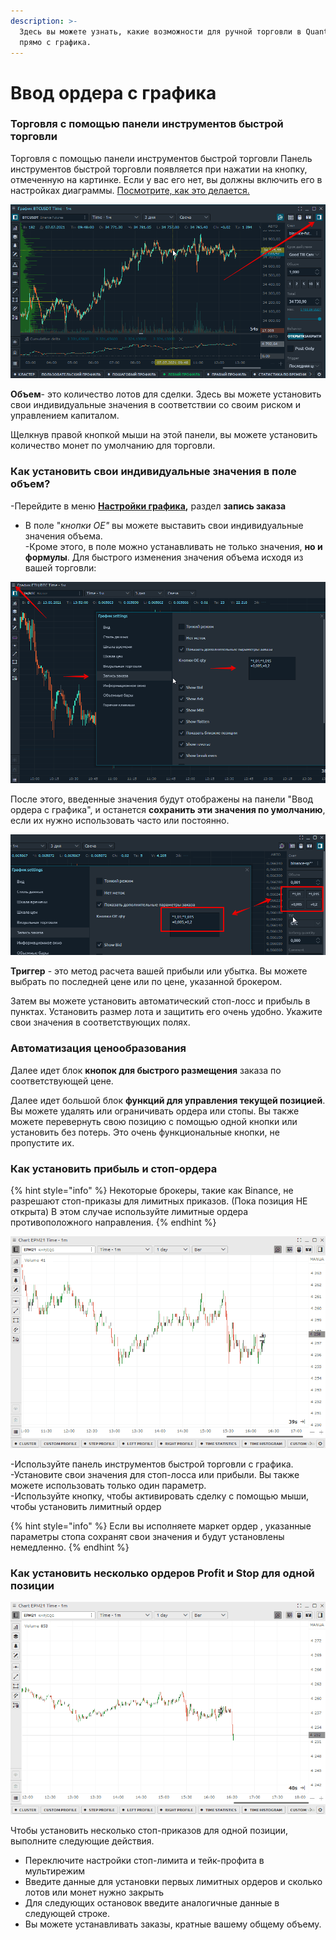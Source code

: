 ```yaml
---
description: >-
  Здесь вы можете узнать, какие возможности для ручной торговли в Quantower
  прямо с графика.
---
```


# Ввод ордера с графика

### Торговля с помощью панели инструментов быстрой торговли

Торговля с помощью панели инструментов быстрой торговли Панель инструментов быстрой торговли появляется при нажатии на кнопку, отмеченную на картинке. Если у вас его нет, вы должны включить его в настройках диаграммы. [Посмотрите, как это делается.](https://app.gitbook.com/@quantower/s/quantower-ru/~/drafts/-MbBUVhc4TPnNLe_OOl1/analytics-panels/chart/chart-settings)

![](../../.gitbook/assets/grafik-2021-07-07-12.50.06.png)

**Объем**- это количество лотов для сделки. Здесь вы можете установить свои индивидуальные значения в соответствии со своим риском и управлением капиталом. 

Щелкнув правой кнопкой мыши на этой панели, вы можете установить количество монет по умолчанию для торговли.

### **Как установить свои индивидуальные значения в поле объем?**

-Перейдите в меню [**Настройки графика**](https://app.gitbook.com/@quantower/s/quantower-ru/~/drafts/-MbeyqYlB3IwnbmL6nJY/analytics-panels/chart/chart-settings)**,** раздел **запись заказа**  
- В поле "_кнопки ОЕ"_  вы можете выставить свои индивидуальные значения объема.  
-Кроме этого, в поле можно устанавливать не только значения, **но и формулы**. Для быстрого изменения значения объема исходя из вашей торговли:

![](../../.gitbook/assets/formuly-obema-zakaza.png)

После этого, введенные значения будут отображены на панели "Ввод ордера с графика", и останется **сохранить эти значения по умолчанию**, если их нужно использовать часто или постоянно.

![](../../.gitbook/assets/formuly-obema-zakaza-rezultat.png)

**Триггер** - это метод расчета вашей прибыли или убытка. Вы можете выбрать по последней цене или по цене, указанной брокером.

Затем вы можете установить автоматический стоп-лосс и прибыль в пунктах. Установить размер лота и защитить его очень удобно. Укажите свои значения в соответствующих полях.

### **Автоматизация ценообразования**

Далее идет блок **кнопок для быстрого размещения** заказа по соответствующей цене.

Далее идет большой блок **функций для управления текущей позицией**. Вы можете удалять или ограничивать ордера или стопы. Вы также можете перевернуть свою позицию с помощью одной кнопки или установить без потерь. Это очень функциональные кнопки, не пропустите их.

### Как установить прибыль и стоп-ордера

{% hint style="info" %}
Некоторые брокеры, такие как Binance, не разрешают стоп-приказы для лимитных приказов. \(Пока позиция НЕ открыта\) В этом случае используйте лимитные ордера противоположного направления.
{% endhint %}

![](../../.gitbook/assets/stop-limit.gif)

-Используйте панель инструментов быстрой торговли с графика.   
-Установите свои значения для стоп-лосса или прибыли. Вы также можете использовать только один параметр.  
-Используйте кнопку, чтобы активировать сделку с помощью мыши, чтобы установить лимитный ордер

{% hint style="info" %}
Если вы исполняете маркет ордер , указанные параметры стопа сохранят свои значения и будут установлены немедленно.
{% endhint %}

### Как установить несколько ордеров Profit и Stop для одной позиции <a id="how-to-set-up-multiple-profit-and-stop-orders-for-one-position"></a>

![](../../.gitbook/assets/neskolko-stop.gif)

Чтобы установить несколько стоп-приказов для одной позиции, выполните следующие действия. 

* Переключите настройки стоп-лимита и тейк-профита в мультирежим
* Введите данные для установки первых лимитных ордеров и сколько лотов или монет нужно закрыть
* Для следующих остановок введите аналогичные данные в следующей строке.
* Вы можете устанавливать заказы, кратные вашему общему объему.

